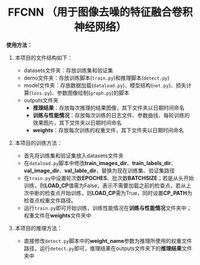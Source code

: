 <h1 align="center">FFCNN
（用于图像去噪的特征融合卷积神经网络）</h1>

**使用方法：**
1. 本项目的文件结构如下：
   - datasets文件夹：存放训练集和验证集
   - demo文件夹：存放训练脚本(`train.py`)和推理脚本(`detect.py`)
   - model文件夹：存放数据加载(`dataload.py`)、模型结构(`net.py`)、损失计算(`loss.py`)、参数图像绘制(`graph.py`)的脚本
   - outputs文件夹
     - **推理结果**：存放每次推理的结果图像，其下文件夹以日期时间命名
     - **训练与性能情况**：存放每次训练的日志文件、参数曲线、每轮训练的效果图片，其下文件夹以日期时间命名
     - **weights**：存放每次训练的权重文件，其下文件夹以日期时间命名
  
2. 本项目的训练方法：
   - 首先将训练集和验证集放入datasets文件夹
   - 在`dataload.py`脚本中修改**train_images_dir**、**train_labels_dir**、**val_image_dir**、**val_lable_dir**，替换为现在训练集、验证集路径
   - 在`train.py`中设置轮次数**EPOCHES**、批次数**BATCHSIZE**；若是从头开始训练，则**LOAD_CP**值需为False，表示不需要加载之前的检查点，若从上次中断的检查点开始训练，则**LOAD_CP**需为True，同时设置**CP_PATH**为检查点权重文件路径。
   - 运行`train.py`即可开始训练，训练性能情况在**训练与性能情况**文件夹中；权重文件在**weights**文件夹中

3. 本项目的推理方法：
   - 直接修改`detect.py`脚本中的**weight_name**参数为推理所使用的权重文件路径，运行`detect.py`即可，推理结果在outputs文件夹下的**推理结果**文件夹中
